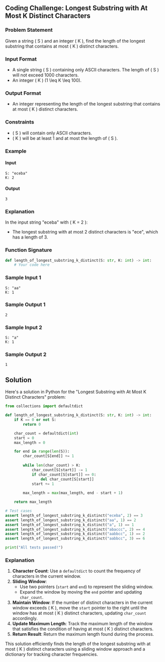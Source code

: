 ## Coding Challenge: Longest Substring with At Most K Distinct Characters

### Problem Statement

Given a string \( S \) and an integer \( K \), find the length of the longest substring that contains at most \( K \) distinct characters.

### Input Format

- A single string \( S \) containing only ASCII characters. The length of \( S \) will not exceed 1000 characters.
- An integer \( K \) (1 \leq K \leq 100).

### Output Format

- An integer representing the length of the longest substring that contains at most \( K \) distinct characters.

### Constraints

- \( S \) will contain only ASCII characters.
- \( K \) will be at least 1 and at most the length of \( S \).

### Example

#### Input
```
S: "eceba"
K: 2
```

#### Output
```
3
```

### Explanation

In the input string "eceba" with \( K = 2 \):
- The longest substring with at most 2 distinct characters is "ece", which has a length of 3.

### Function Signature
```python
def length_of_longest_substring_k_distinct(S: str, K: int) -> int:
    # Your code here
```

### Sample Input 1
```
S: "aa"
K: 1
```

### Sample Output 1
```
2
```

### Sample Input 2
```
S: "a"
K: 1
```

### Sample Output 2
```
1
```

## Solution

Here's a solution in Python for the "Longest Substring with At Most K Distinct Characters" problem:

```python
from collections import defaultdict

def length_of_longest_substring_k_distinct(S: str, K: int) -> int:
    if K == 0 or not S:
        return 0

    char_count = defaultdict(int)
    start = 0
    max_length = 0

    for end in range(len(S)):
        char_count[S[end]] += 1
        
        while len(char_count) > K:
            char_count[S[start]] -= 1
            if char_count[S[start]] == 0:
                del char_count[S[start]]
            start += 1
        
        max_length = max(max_length, end - start + 1)

    return max_length

# Test cases
assert length_of_longest_substring_k_distinct("eceba", 2) == 3
assert length_of_longest_substring_k_distinct("aa", 1) == 2
assert length_of_longest_substring_k_distinct("a", 1) == 1
assert length_of_longest_substring_k_distinct("abaccc", 2) == 4
assert length_of_longest_substring_k_distinct("aabbcc", 1) == 2
assert length_of_longest_substring_k_distinct("aabbcc", 3) == 6

print("All tests passed!")
```

### Explanation

1. **Character Count**: Use a `defaultdict` to count the frequency of characters in the current window.
2. **Sliding Window**:
   - Use two pointers (`start` and `end`) to represent the sliding window.
   - Expand the window by moving the `end` pointer and updating `char_count`.
3. **Maintain Window**: If the number of distinct characters in the current window exceeds \( K \), move the `start` pointer to the right until the window has at most \( K \) distinct characters, updating `char_count` accordingly.
4. **Update Maximum Length**: Track the maximum length of the window that satisfies the condition of having at most \( K \) distinct characters.
5. **Return Result**: Return the maximum length found during the process.

This solution efficiently finds the length of the longest substring with at most \( K \) distinct characters using a sliding window approach and a dictionary for tracking character frequencies.